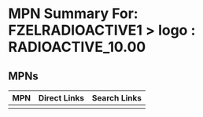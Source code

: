 



# MPN Summary For: FZELRADIOACTIVE1 > logo : RADIOACTIVE_10.00

## MPNs
  

|MPN|Direct Links|Search Links|
| :--- | :--- | :--- |
||||
